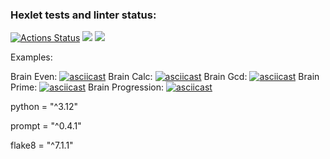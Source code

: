 ### Hexlet tests and linter status:
[![Actions Status](https://github.com/pro0om/python-project-49/actions/workflows/hexlet-check.yml/badge.svg)](https://github.com/pro0om/python-project-49/actions)
<a href="https://codeclimate.com/github/pro0om/python-project-49/maintainability"><img src="https://api.codeclimate.com/v1/badges/9469653930e0f11ad3b1/maintainability" /></a>
<a href="https://codeclimate.com/github/pro0om/python-project-49/test_coverage"><img src="https://api.codeclimate.com/v1/badges/9469653930e0f11ad3b1/test_coverage" /></a>

Examples:

Brain Even:
[![asciicast](https://asciinema.org/a/tpowz7R93yRTurUSU2Hrr1uK7.svg)](https://asciinema.org/a/tpowz7R93yRTurUSU2Hrr1uK7)
Brain Calc:
[![asciicast](https://asciinema.org/a/VcjwDMYPTKQZjo5klEzbxg97f.svg)](https://asciinema.org/a/VcjwDMYPTKQZjo5klEzbxg97f)
Brain Gcd:
[![asciicast](https://asciinema.org/a/Y6THeFQpO7697ByuJfYUHnHts.svg)](https://asciinema.org/a/Y6THeFQpO7697ByuJfYUHnHts)
Brain Prime:
[![asciicast](https://asciinema.org/a/3nlneCbHnOPvmIn0Oy2rZJkTi.svg)](https://asciinema.org/a/3nlneCbHnOPvmIn0Oy2rZJkTi)
Brain Progression:
[![asciicast](https://asciinema.org/a/sGA6WVqHhAKyqf1HerYKUYJMc.svg)](https://asciinema.org/a/sGA6WVqHhAKyqf1HerYKUYJMc)

python = "^3.12"

prompt = "^0.4.1"

flake8 = "^7.1.1"

